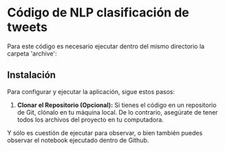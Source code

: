 # Código de NLP clasificación de tweets

Para este código es necesario ejecutar dentro del mismo directorio la carpeta 'archive':

## Instalación

Para configurar y ejecutar la aplicación, sigue estos pasos:

1. **Clonar el Repositorio (Opcional):**
   Si tienes el código en un repositorio de Git, clónalo en tu máquina local. De lo contrario, asegúrate de tener todos los archivos del proyecto en tu computadora.

Y sólo es cuestión de ejecutar para observar, o bien también puedes observar el notebook ejecutado dentro de Github.